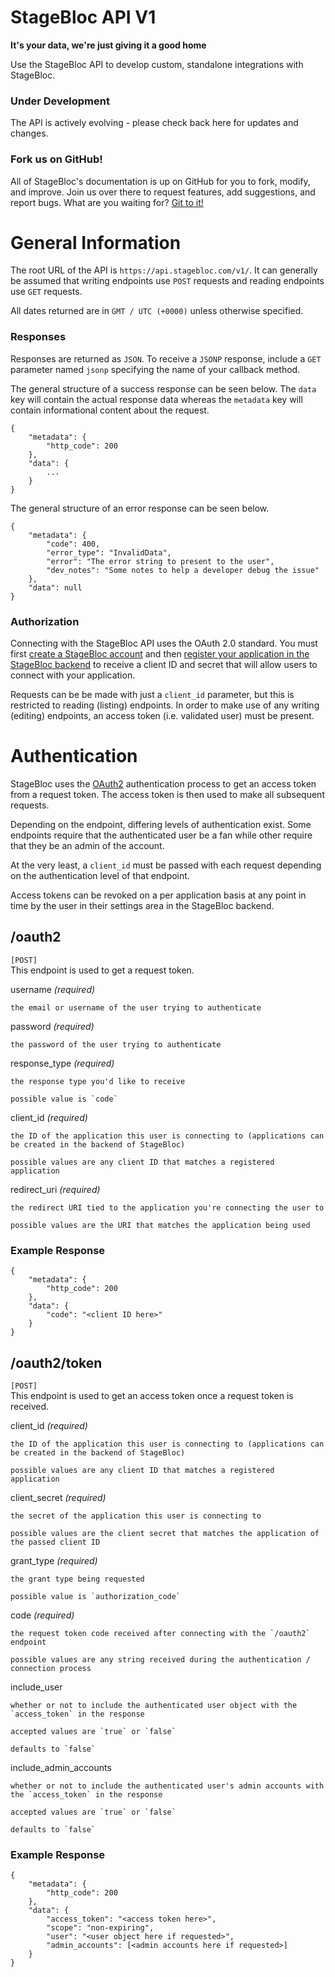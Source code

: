 # StageBloc API V1
**It's your data, we're just giving it a good home**

Use the StageBloc API to develop custom, standalone integrations with StageBloc.

### Under Development
The API is actively evolving - please check back here for updates and changes.

### Fork us on GitHub!
All of StageBloc's documentation is up on GitHub for you to fork, modify, and improve. Join us over there to request features, add suggestions, and report bugs. What are you waiting for? [Git to it!](https://github.com/stagebloc/docs)

# General Information
The root URL of the API is `https://api.stagebloc.com/v1/`. It can generally be assumed that writing endpoints use `POST` requests and reading endpoints use `GET` requests.

All dates returned are in `GMT / UTC (+0000)` unless otherwise specified.

### Responses
Responses are returned as `JSON`. To receive a `JSONP` response, include a `GET` parameter named `jsonp` specifying the name of your callback method.

The general structure of a success response can be seen below.  The `data` key will contain the actual response data whereas the `metadata` key will contain informational content about the request.  
```
{
    "metadata": {
        "http_code": 200
    },
    "data": {
        ...
    }
}
```

The general structure of an error response can be seen below.  
```
{
    "metadata": {
        "code": 400,
        "error_type": "InvalidData",
        "error": "The error string to present to the user",
        "dev_notes": "Some notes to help a developer debug the issue"
    },
    "data": null
}
```

### Authorization
Connecting with the StageBloc API uses the OAuth 2.0 standard. You must first [create a StageBloc account](http://stagebloc.com/signup) and then [register your application in the StageBloc backend](http://stagebloc.com/account/admin/management/developers/) to receive a client ID and secret that will allow users to connect with your application.

Requests can be be made with just a `client_id` parameter, but this is restricted to reading (listing) endpoints. In order to make use of any writing (editing) endpoints, an access token (i.e. validated user) must be present.

# Authentication
StageBloc uses the [OAuth2](http://oauth.net/2/) authentication process to get an access token from a request token. The access token is then used to make all subsequent requests.

Depending on the endpoint, differing levels of authentication exist. Some endpoints require that the authenticated user be a fan while other require that they be an admin of the account.

At the very least, a `client_id` must be passed with each request depending on the authentication level of that endpoint.

Access tokens can be revoked on a per application basis at any point in time by the user in their settings area in the StageBloc backend.

## /oauth2
`[POST]`  
This endpoint is used to get a request token.

username _(required)_

    the email or username of the user trying to authenticate

password _(required)_

    the password of the user trying to authenticate

response\_type _(required)_

    the response type you'd like to receive

    possible value is `code`

client\_id _(required)_

    the ID of the application this user is connecting to (applications can be created in the backend of StageBloc)

	possible values are any client ID that matches a registered application

redirect\_uri _(required)_

    the redirect URI tied to the application you're connecting the user to

    possible values are the URI that matches the application being used

### Example Response
```
{
    "metadata": {
        "http_code": 200
    },
    "data": {
        "code": "<client ID here>"
    }
}
```

## /oauth2/token
`[POST]`  
This endpoint is used to get an access token once a request token is received.

client\_id _(required)_

    the ID of the application this user is connecting to (applications can be created in the backend of StageBloc)

	possible values are any client ID that matches a registered application

client\_secret _(required)_

    the secret of the application this user is connecting to

	possible values are the client secret that matches the application of the passed client ID

grant\_type _(required)_

    the grant type being requested

	possible value is `authorization_code`

code _(required)_

	the request token code received after connecting with the `/oauth2` endpoint

	possible values are any string received during the authentication / connection process
	
include_user

	whether or not to include the authenticated user object with the `access_token` in the response
	
	accepted values are `true` or `false`
	
	defaults to `false`
	
include\_admin\_accounts

	whether or not to include the authenticated user's admin accounts with the `access_token` in the response

	accepted values are `true` or `false`

	defaults to `false`

### Example Response
```
{
    "metadata": {
        "http_code": 200
    },
    "data": {
        "access_token": "<access token here>",
        "scope": "non-expiring",
		"user": "<user object here if requested>",
		"admin_accounts": [<admin accounts here if requested>]
    }
}
```